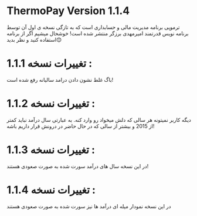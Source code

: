 # ThermoPay Version 1.1.4

ترموپی برنامه مدیریت مالی و حسابداری است که به تازگی نسخه ی اول آن توسط برنامه نویس قدرتمند امیرمهدی برزگر منتشر شده است!
خوشحال میشیم اگر از برنامه استفاده کنید و نظر بدید😊

# تغییرات نسخه 1.1.1 : 
باگ غلط نشون دادن درامد سالیانه رفع شده است!

# تغییرات نسخه 1.1.2 : 
دیگه کاربر نمیتونه هر سالی که دلش میخواد رو وارد کنه. به عبارتی سال درآمد نباید کمتر از 2015 و بیشتر از سالی که در حال حاضر در درونش قرار داریم باشه!

# تغییرات نسخه 1.1.3 : 
در این نسخه سال های درآمد سورت شده به صورت صعودی هستند!

# تغییرات نسخه 1.1.4 : 
در این نسخه نمودار میله ای درآمد ها نیز سورت شده به صورت صعودی هستند